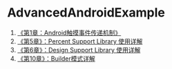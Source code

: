 # AdvancedAndroidExample

1. [《第1章：Android触摸事件传递机制》](https://github.com/ASCE1885/AdvancedAndroidExample/tree/master/ViewDemo)
2. [《第5章》：Percent Support Library 使用详解](https://github.com/ASCE1885/AdvancedAndroidExample/tree/master/PercentSupportDemo)
3. [《第6章》：Design Support Library 使用详解](https://github.com/ASCE1885/AdvancedAndroidExample/tree/master/cheesesquare)
4. [《第10章》：Builder模式详解](https://github.com/ASCE1885/AdvancedAndroidExample/tree/master/BuilderDemo)
